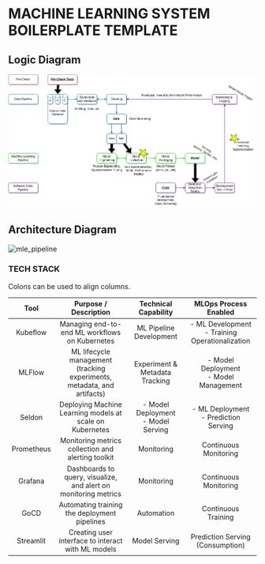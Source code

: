 # MACHINE LEARNING SYSTEM BOILERPLATE TEMPLATE

## Logic Diagram
![mle_pipeline](https://github.com/JosephWoodall/turbo-barnacle/blob/main/src/ml_system_boilerplate_code/kubeflow/assets/ML_SYSTEM_BOILERPLATE_CODE_DIAGRAM_V1.jpg?raw=true)

## Architecture Diagram
![mle_pipeline](https://github.com/JosephWoodall/turbo-barnacle/blob/main/src/ml_system_boilerplate_code/kubeflow/assets/ML_SYSTEM_BOILERPLATE_CODE_ARCHITECTURE_V1?raw=true)


### TECH STACK

Colons can be used to align columns.

| Tool| Purpose / Description|Technical Capability|MLOps Process Enabled|
|:-----:|:-----:|:-----:|:-----:|
| Kubeflow      | Managing end-to-end ML workflows on Kubernetes | ML Pipeline Development |- ML Development <br/> - Training Operationalization|
| MLFlow      | ML lifecycle management (tracking experiments, metadata, and artifacts) | Experiment & Metadata Tracking |- Model Deployment <br/> - Model Management|
| Seldon      | Deploying Machine Learning models at scale on Kubernetes | - Model Deployment <br/> - Model Serving |- ML Deployment <br/> - Prediction Serving|
| Prometheus      | Monitoring metrics collection and alerting toolkit | Monitoring | Continuous Monitoring |
| Grafana      | Dashboards to query, visualize, and alert on monitoring metrics | Monitoring | Continuous Monitoring |
| GoCD      | Automating training the deployment pipelines | Automation | Continuous Training |
| Streamlit      | Creating user interface to interact with ML models | Model Serving | Prediction Serving (Consumption) |
